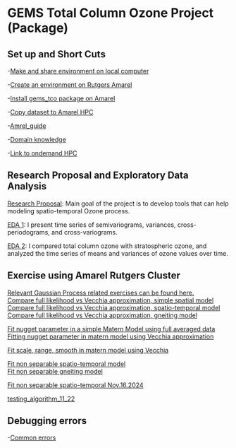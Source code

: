 # GEMS Total Column Ozone Project (Package)

## Set up and Short Cuts
-[Make and share environment on local computer](https://github.com/cl20813/Softwares_Setup/blob/main/install_python.md)        

-[Create an environment on Rutgers Amarel](https://github.com/cl20813/Softwares_Setup/blob/main/amarel_environment.md)
            
-[Install gems_tco package on Amarel](https://github.com/cl20813/Softwares_Setup/blob/main/install_mypackage_amarel.md)      

-[Copy dataset to Amarel HPC](copy_gemsdata_to_amarel)

-[Amrel_guide](Amrel_guide)

-[Domain knowledge](references_domain_knowledge)

-[Link to ondemand HPC](http://ondemand.hpc.rutgers.edu )    

## Research Proposal and Exploratory Data Analysis
[Research Proposal](GEMS_TCO_EDA/Spatio_temporal_modeling.pdf): Main goal of the project is to develop tools that can help modeling spatio-temporal Ozone process.

[EDA 1](GEMS_TCO_EDA/timeseries_statistics.ipynb): I present time series of semivariograms, variances, cross-periodograms, and cross-variograms.

[EDA 2](GEMS_TCO_EDA/TCO_VS_Staratoshere.ipynb): I compared total column ozone with stratospheric ozone, and analyzed the time series of means and variances of ozone values over time.

## Exercise using Amarel Rutgers Cluster

[Relevant Gaussian Process related exercises can be found here. ](https://github.com/cl20813/Gaussian_Process_Exercises)        
[Compare full likelihood vs Vecchia approximation, simple spatial model ](Exercises/full_vs_vecchia)                
[Compare full likelihood vs Vecchia approximation, spatio-temporal model ](Exercises/full_vs_vecchia_spatio_temporal)  
[Compare full likelihood vs Vecchia approximation, gneiting model ](Exercises/full_vecc_gneiting)  


[Fit nugget parameter in a simple Matern Model using full averaged data](fit_nugget)           
[Fitting nugget parameter in matern model using Vecchia approximation](Exercises/fitting_nugget_vecchia) 

[Fit scale, range, smooth in matern model using Vecchia](Exercises/fit_matern)

[Fit non separable spatio-temporal model](Exercises/fit_spatio_temporal_11_1)        
[Fit non separable gneiting model](Exercises/fit_gneiting)                  

[Fit non separable spatio-temporal Nov.16.2024](Exercises/fit_st_11_14) 

[testing_algorithm_11_22](Exercises/testing_alg) 

## Debugging errors 

-[Common errors](errors.md) 




